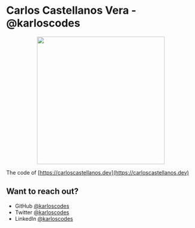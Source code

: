 # Carlos Castellanos Vera - @karloscodes

<p align="center"><img src="https://avatars2.githubusercontent.com/u/1001834?s=460&v=4" width="340"></p>

The code of [https://carloscastellanos.dev](https://carloscastellanos.dev)

## Want to reach out?

- GitHub [@karloscodes](https://github.com/karloscodes)
- Twitter [@karloscodes](https://twitter.com/karloscodes)
- LinkedIn [@karloscodes](https://linkedin.com/in/carlos-castellanos-dev)

